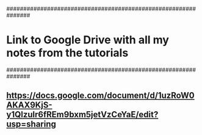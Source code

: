 ###############################################################
#  Link to Google Drive with all my notes from the tutorials  #
###############################################################

## https://docs.google.com/document/d/1uzRoW0AKAX9KjS-y1Qlzulr6fREm9bxm5jetVzCeYaE/edit?usp=sharing